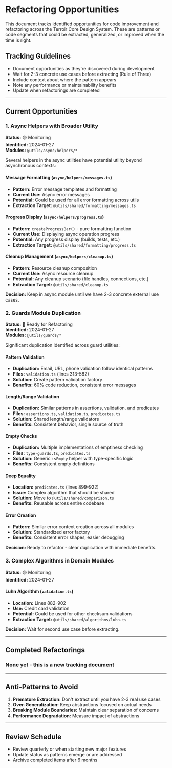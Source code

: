 # Refactoring Opportunities

This document tracks identified opportunities for code improvement and refactoring across the Terroir Core Design System. These are patterns or code segments that could be extracted, generalized, or improved when the time is right.

## Tracking Guidelines

- Document opportunities as they're discovered during development
- Wait for 2-3 concrete use cases before extracting (Rule of Three)
- Include context about where the pattern appears
- Note any performance or maintainability benefits
- Update when refactorings are completed

---

## Current Opportunities

### 1. Async Helpers with Broader Utility

**Status:** 🟡 Monitoring  
**Identified:** 2024-01-27  
**Modules:** `@utils/async/helpers/*`

Several helpers in the async utilities have potential utility beyond asynchronous contexts:

#### Message Formatting (`async/helpers/messages.ts`)

- **Pattern:** Error message templates and formatting
- **Current Use:** Async error messages
- **Potential:** Could be used for all error formatting across utils
- **Extraction Target:** `@utils/shared/formatting/messages.ts`

#### Progress Display (`async/helpers/progress.ts`)

- **Pattern:** `createProgressBar()` - pure formatting function
- **Current Use:** Displaying async operation progress
- **Potential:** Any progress display (builds, tests, etc.)
- **Extraction Target:** `@utils/shared/formatting/progress.ts`

#### Cleanup Management (`async/helpers/cleanup.ts`)

- **Pattern:** Resource cleanup composition
- **Current Use:** Async resource cleanup
- **Potential:** Any cleanup scenario (file handles, connections, etc.)
- **Extraction Target:** `@utils/shared/cleanup.ts`

**Decision:** Keep in async module until we have 2-3 concrete external use cases.

### 2. Guards Module Duplication

**Status:** 🔴 Ready for Refactoring  
**Identified:** 2024-01-27  
**Modules:** `@utils/guards/*`

Significant duplication identified across guard utilities:

#### Pattern Validation

- **Duplication:** Email, URL, phone validation follow identical patterns
- **Files:** `validation.ts` (lines 313-582)
- **Solution:** Create pattern validation factory
- **Benefits:** 60% code reduction, consistent error messages

#### Length/Range Validation

- **Duplication:** Similar patterns in assertions, validation, and predicates
- **Files:** `assertions.ts`, `validation.ts`, `predicates.ts`
- **Solution:** Shared length/range validators
- **Benefits:** Consistent behavior, single source of truth

#### Empty Checks

- **Duplication:** Multiple implementations of emptiness checking
- **Files:** `type-guards.ts`, `predicates.ts`
- **Solution:** Generic `isEmpty` helper with type-specific logic
- **Benefits:** Consistent empty definitions

#### Deep Equality

- **Location:** `predicates.ts` (lines 899-922)
- **Issue:** Complex algorithm that should be shared
- **Solution:** Move to `@utils/shared/comparison.ts`
- **Benefits:** Reusable across entire codebase

#### Error Creation

- **Pattern:** Similar error context creation across all modules
- **Solution:** Standardized error factory
- **Benefits:** Consistent error shapes, easier debugging

**Decision:** Ready to refactor - clear duplication with immediate benefits.

### 3. Complex Algorithms in Domain Modules

**Status:** 🟡 Monitoring  
**Identified:** 2024-01-27  

#### Luhn Algorithm (`validation.ts`)

- **Location:** Lines 882-902
- **Use:** Credit card validation
- **Potential:** Could be used for other checksum validations
- **Extraction Target:** `@utils/shared/algorithms/luhn.ts`

**Decision:** Wait for second use case before extracting.

---

## Completed Refactorings

### None yet - this is a new tracking document

---

## Anti-Patterns to Avoid

1. **Premature Extraction:** Don't extract until you have 2-3 real use cases
2. **Over-Generalization:** Keep abstractions focused on actual needs
3. **Breaking Module Boundaries:** Maintain clear separation of concerns
4. **Performance Degradation:** Measure impact of abstractions

---

## Review Schedule

- Review quarterly or when starting new major features
- Update status as patterns emerge or are addressed
- Archive completed items after 6 months
